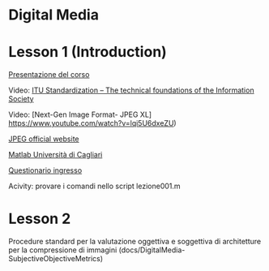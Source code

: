 # Digital Media


# Lesson 1 (Introduction)

[Presentazione del corso](https://www.unica.it/unica/it/crs_70_91_21.page?mu=Guide/PaginaADErogata.do?ad_er_id=2020*N0*N0*S1*34688*20543&ANNO_ACCADEMICO=2020&mostra_percorsi=S)

Video: [ITU Standardization – The technical foundations of the Information Society](https://www.youtube.com/watch?v=kYgwSy_Yfwc)  

Video: [Next-Gen Image Format- JPEG XL] https://www.youtube.com/watch?v=lqi5U6dxeZU)

[JPEG official website](www.jpeg.org)

[Matlab Università di Cagliari](https://unica.it/unica/it/studenti_s08_ss09.page)

[Questionario ingresso](https://docs.google.com/forms/d/e/1FAIpQLSdg2BkzJo1zE4E0UOBwGLkkzYC26vAAf5bW_8FDWN5p6Nf95A/viewform?usp=sf_link)

Acivity: provare i comandi nello script lezione001.m

# Lesson 2

Procedure standard per la valutazione oggettiva e soggettiva di architetture per la compressione di immagini (docs/DigitalMedia-SubjectiveObjectiveMetrics)


